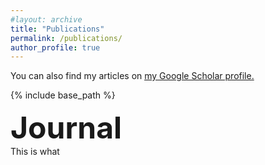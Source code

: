 ```yaml
---
#layout: archive
title: "Publications"
permalink: /publications/
author_profile: true
---
```


You can also find my articles on <u><a href="{{https://scholar.google.com/citations?user=MZigJDUAAAAJ&hl=en}}">my Google Scholar profile</a>.</u>

{% include base_path %}


<font size="10"><b>Journal</b></font>  <br> 
This is what
